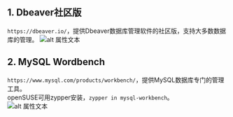 ## 1. Dbeaver社区版
`https://dbeaver.io/`，提供Dbeaver数据库管理软件的社区版，支持大多数数据库的管理。
![alt 属性文本](https://dbeaver.io/wp-content/uploads/2018/03/data_edit-450x220.png)

## 2. MySQL Wordbench
`https://www.mysql.com/products/workbench/`，提供MySQL数据库专门的管理工具。  
openSUSE可用zypper安装，`zypper in mysql-workbench`。  
![alt 属性文本](https://www.mysql.com/common/images/products/MySQL_Workbench_Mainscreen_Windows.gif)
